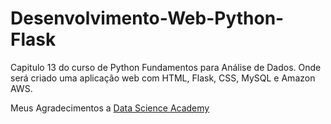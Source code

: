 # Desenvolvimento-Web-Python-Flask
 Capitulo 13 do curso de Python Fundamentos para Análise de Dados. Onde será criado uma aplicação web com HTML, Flask, CSS, MySQL e Amazon AWS.
 
 Meus Agradecimentos a [Data Science Academy](datascienceacademy.com.br)
